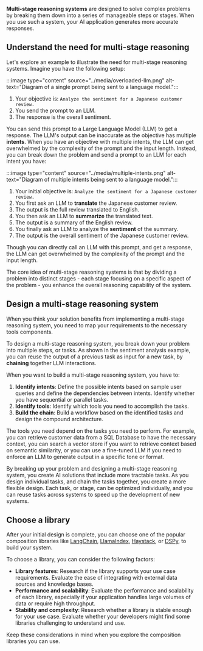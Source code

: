 **Multi-stage reasoning systems** are designed to solve complex problems by breaking them down into a series of manageable steps or stages. When you use such a system, your AI application generates more accurate responses.

## Understand the need for multi-stage reasoning

Let's explore an example to illustrate the need for multi-stage reasoning systems. Imagine you have the following setup:

:::image type="content" source="../media/overloaded-llm.png" alt-text="Diagram of a single prompt being sent to a language model.":::

1. Your objective is: `Analyze the sentiment for a Japanese customer review.`
1. You send the prompt to an LLM.
1. The response is the overall sentiment.

You can send this prompt to a Large Language Model (LLM) to get a response. The LLM's output can be inaccurate as the objective has multiple **intents**. When you have an objective with multiple intents, the LLM can get overwhelmed by the complexity of the prompt and the input length. Instead, you can break down the problem and send a prompt to an LLM for each intent you have:

:::image type="content" source="../media/multiple-intents.png" alt-text="Diagram of multiple intents being sent to a language model.":::

1. Your initial objective is: `Analyze the sentiment for a Japanese customer review.`
1. You first ask an LLM to **translate** the Japanese customer review.
1. The output is the full review translated to English.
1. You then ask an LLM to **summarize** the translated text.
1. The output is a summary of the English review.
1. You finally ask an LLM to analyze the **sentiment** of the summary.
1. The output is the overall sentiment of the Japanese customer review.

Though you can directly call an LLM with this prompt, and get a response, the LLM can get overwhelmed by the complexity of the prompt and the input length.

The core idea of multi-stage reasoning systems is that by dividing a problem into distinct stages - each stage focusing on a specific aspect of the problem - you enhance the overall reasoning capability of the system.

## Design a multi-stage reasoning system

When you think your solution benefits from implementing a multi-stage reasoning system, you need to map your requirements to the necessary tools components.

To design a multi-stage reasoning system, you break down your problem into multiple steps, or tasks. As shown in the sentiment analysis example, you can reuse the output of a previous task as input for a new task, by **chaining** together LLM interactions.

When you want to build a multi-stage reasoning system, you have to:

1. **Identify intents**: Define the possible intents based on sample user queries and define the dependencies between intents. Identify whether you have sequential or parallel tasks.
1. **Identify tools**: Identify which tools you need to accomplish the tasks.
1. **Build the chain**: Build a workflow based on the identified tasks and design the compound architecture.

The tools you need depend on the tasks you need to perform. For example, you can retrieve customer data from a SQL Database to have the necessary context, you can search a vector store if you want to retrieve context based on semantic similarity, or you can use a fine-tuned LLM if you need to enforce an LLM to generate output in a specific tone or format.

By breaking up your problem and designing a multi-stage reasoning system, you create AI solutions that include more tractable tasks. As you design individual tasks, and chain the tasks together, you create a more flexible design. Each task, or stage, can be optimized individually, and you can reuse tasks across systems to speed up the development of new systems.

## Choose a library

After your initial design is complete, you can choose one of the popular composition libraries like [LangChain](https://python.langchain.com/v0.2/docs/introduction/?azure-portal=true), [LlamaIndex](https://docs.llamaindex.ai/en/stable/?azure-portal=true), [Haystack](https://docs.haystack.deepset.ai/docs/intro?azure-portal=true), or [DSPy](https://dspy-docs.vercel.app/intro/?azure-portal=true), to build your system.

To choose a library, you can consider the following factors:

- **Library features**: Research if the library supports your use case requirements. Evaluate the ease of integrating with external data sources and knowledge bases.
- **Performance and scalability**: Evaluate the performance and scalability of each library, especially if your application handles large volumes of data or require high throughput.
- **Stability and complexity**: Research whether a library is stable enough for your use case. Evaluate whether your developers might find some libraries challenging to understand and use.

Keep these considerations in mind when you explore the composition libraries you can use.
